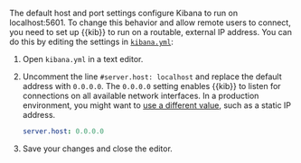 The default host and port settings configure Kibana to run on localhost:5601. To change this behavior and allow remote users to connect, you need to set up {{kib}} to run on a routable, external IP address. You can do this by editing the settings in [`kibana.yml`](/deploy-manage/deploy/self-managed/configure-kibana.md): 

1.  Open `kibana.yml` in a text editor.
 
2.  Uncomment the line `#server.host: localhost` and replace the default address with `0.0.0.0`. The `0.0.0.0` setting enables {{kib}} to listen for connections on all available network interfaces. In a production environment, you might want to [use a different value](kibana://reference/kibana/configuration-reference/general-settings.md#server-host), such as a static IP address.

    ```yaml
    server.host: 0.0.0.0
    ```

3.  Save your changes and close the editor.
